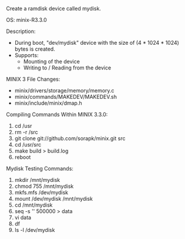Create a ramdisk device called mydisk. 

OS: minix-R3.3.0

Description:
- During boot, "dev/mydisk" device with the size of (4 * 1024 * 1024) bytes is created.
- Supports:
	- Mounting of the device
	- Writing to / Reading from the device 

MINIX 3 File Changes:
- minix/drivers/storage/memory/memory.c 
- minix/commands/MAKEDEV/MAKEDEV.sh
- minix/include/minix/dmap.h

Compiling Commands Within MINIX 3.3.0:
1. cd /usr
2. rm -r /src
3. git clone git://github.com/sorapk/minix.git src
4. cd /usr/src
5. make build > build.log
6. reboot

Mydisk Testing Commands:
1. mkdir /mnt/mydisk
2. chmod 755 /mnt/mydisk
3. mkfs.mfs /dev/mydisk
4. mount /dev/mydisk /mnt/mydisk
5. cd /mnt/mydisk
6. seq -s '' 500000 > data
7. vi data
8. df
9. ls -l /dev/mydisk
